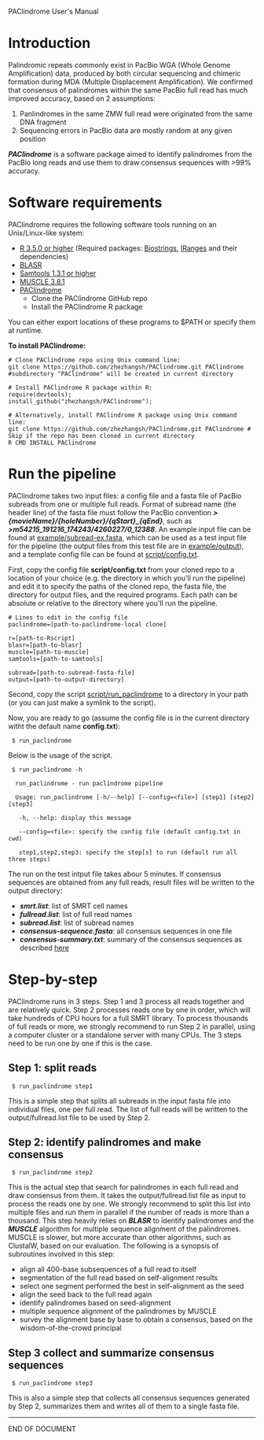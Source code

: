 PAClindrome User's Manual

# Introduction

Palindromic repeats commonly exist in PacBio WGA (Whole Genome Amplification) data, produced by both circular sequencing and chimeric formation during MDA (Multiple Displacement Amplification). We confirmed that consensus of palindromes within the same PacBio full read has much improved accuracy, based on 2 assumptions:

  1. Panlindromes in the same ZMW full read were originated from the same DNA fragment
  2. Sequencing errors in PacBio data are mostly random at any given position
 
 ***PAClindrome*** is a software package aimed to identify palindromes from the PacBio long reads and use them to draw consensus sequences with >99% accuracy. 

# Software requirements

PAClindrome requires the following software tools running on an Unix/Linux-like system:

  - [R 3.5.0 or higher](https://cran.r-project.org) (Required packages: [Biostrings](https://bioconductor.org/packages/release/bioc/html/Biostrings.html), [IRanges](https://bioconductor.org/packages/release/bioc/html/IRanges.html) and their dependencies)
  - [BLASR](https://github.com/PacificBiosciences/blasr)
  - [Samtools 1.3.1 or higher](http://www.htslib.org)
  - [MUSCLE 3.8.1](https://www.drive5.com/muscle)
  - [PAClindrome](https://github.com/zhezhangsh/PAClindrome)
    - Clone the PAClindrome GitHub repo
    - Install the PAClindrome R package

You can either export locations of these programs to $PATH or specify them at runtime.

**To install PAClindrome:** 

```
# Clone PAClindrome repo using Unix command line: 
git clone https://github.com/zhezhangsh/PAClindrome.git PAClindrome #subdirectory "PAClindrome" will be created in current directory
```

```
# Install PAClindrome R package within R:
require(devtools);
install_github("zhezhangsh/PAClindrome");
```

```
# Alternatively, install PAClindrome R package using Unix command line:
git clone https://github.com/zhezhangsh/PAClindrome.git PAClindrome # Skip if the repo has been cloned in current directory
R CMD INSTALL PAClindrome
```

# Run the pipeline

PAClindrome takes two input files: a config file and a fasta file of PacBio subreads from one or multiple full reads. Format of subread name (the header line) of the fasta file must follow the PacBio convention ***>{movieName}/{holeNumber}/{qStart}_{qEnd}***, such as ***>m54215_191216_174243/4260227/0_12388***. An example input file can be found at [example/subread-ex.fasta](example/subread-ex.fasta), which can be used as a test input file for the pipeline (the output files from this test file are in [example/output](example/output)), and a template config file can be found at [script/config.txt](script/config.txt).

First, copy the config file <b>script/config.txt</b> from your cloned repo to a location of your choice (e.g. the directory in which you'll run the pipeline) and edit it to specify the paths of the cloned repo, the fasta file, the directory for output files, and the required programs.  Each path can be absolute or relative to the directory where you'll run the pipeline.

```
# Lines to edit in the config file
paclindrome=[path-to-paclindrome-local clone]

r=[path-to-Rscript]
blasr=[path-to-blasr]
muscle=[path-to-muscle]
samtools=[path-to-samtools]

subread=[path-to-subread-fasta-file]
output=[path-to-output-directory]
```

Second, copy the script [script/run_paclindrome](script/run_paclindrome) to a directory in your path (or you can just make a symlink to the script).

Now, you are ready to go (assume the config file is in the current directory witht the default name <b>config.txt</b>):

```
 $ run_paclindrome

```

Below is the usage of the script.

```
 $ run_paclindrome -h

  run_paclindrome - run paclindrome pipeline

  Usage: run_paclindrome [-h/--help] [--config=<file>] [step1] [step2] [step3]

   -h, --help: display this message

   --config=<file>: specify the config file (default config.txt in cwd)

   step1,step2,step3: specify the step[s] to run (default run all three steps)

```

The run on the test intput file takes abour 5 minutes. If consensus sequences are obtained from any full reads, result files will be written to the output directory:

  - ***smrt.list***: list of SMRT cell names
  - ***fullread.list***: list of full read names
  - ***subread.list***: list of subread names
  - ***consensus-sequence.fasta***: all consensus sequences in one file
  - ***consensus-summary.txt***: summary of the consensus sequences as described [here](doc/summary.md)

# Step-by-step

PAClindrome runs in 3 steps. Step 1 and 3 process all reads together and are relatively quick. Step 2 processes reads one by one in order, which will take hundreds of CPU hours for a full SMRT library. To process thousands of full reads or more, we strongly recommend to run Step 2 in parallel, using a computer cluster or a standalone server with many CPUs. The 3 steps need to be run one by one if this is the case.

## Step 1: split reads

```
 $ run_paclindrome step1
```

This is a simple step that splits all subreads in the input fasta file into individual files, one per full read. The list of full reads will be written to the output/fullread.list file to be used by Step 2. 

## Step 2: identify palindromes and make consensus

```
 $ run_paclindrome step2
```

This is the actual step that search for palindromes in each full read and draw consensus from them. It takes the output/fullread.list file as input to process the reads one by one. We strongly recommend to split this list into multiple files and run them in parallel if the number of reads is more than a thousand. This step heavily relies on ***BLASR*** to identify palindromes and the ***MUSCLE*** algorithm for multiple sequence alignment of the palindromes. MUSCLE is slower, but more accurate than other algorithms, such as ClustalW, based on our evaluation. The following is a synopsis of subroutines involved in this step: 

  - align all 400-base subsequences of a full read to itself
  - segmentation of the full read based on self-alignment results
  - select one segment performed the best in self-alignment as the seed
  - align the seed back to the full read again
  - identify palindromes based on seed-alignment
  - multiple sequence alignment of the palindromes by MUSCLE
  - survey the alignment base by base to obtain a consensus, based on the wisdom-of-the-crowd principal

## Step 3 collect and summarize consensus sequences

```
 $ run_paclindrome step3
```

This is also a simple step that collects all consensus sequences generated by Step 2, summarizes them and writes all of them to a single fasta file.


---
END OF DOCUMENT
